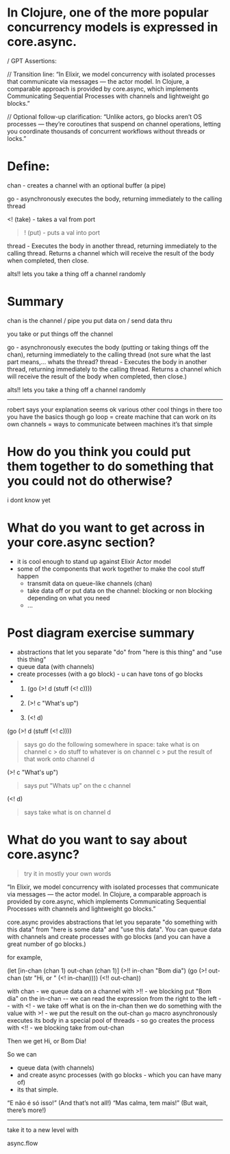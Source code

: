 # In Clojure, one of the more popular concurrency models is expressed in core.async.

/ GPT Assertions:

// Transition line:
“In Elixir, we model concurrency with isolated processes that communicate via messages — the actor model. In Clojure, a comparable approach is provided by core.async, which implements Communicating Sequential Processes with channels and lightweight go blocks.”

// Optional follow-up clarification:
“Unlike actors, go blocks aren’t OS processes — they’re coroutines that suspend on channel operations, letting you coordinate thousands of concurrent workflows without threads or locks.”

# Define:

chan - creates a channel with an optional buffer (a pipe)

go - asynchronously executes the body, returning immediately to the calling thread

<! (take) - takes a val from port

>! (put) - puts a val into port

thread - Executes the body in another thread, returning immediately to the calling thread. Returns a channel which will receive the result of the body when completed, then close.

alts!! lets you take a thing off a channel randomly

# Summary

chan is the channel / pipe you put data on / send data thru

you take or put things off the channel

go - asynchronously executes the body (putting or taking things off the chan), returning immediately to the calling thread (not sure what the last part means,... whats the thread? thread - Executes the body in another thread, returning immediately to the calling thread. Returns a channel which will receive the result of the body when completed, then close.)

alts!! lets you take a thing off a channel randomly

 --------

robert says
your explanation seems ok
various other cool things in there too
you have the basics though
go loop = create machine that can work on its own
channels = ways to communicate between machines
it’s that simple

# How do you think you could put them together to do something that you could not do otherwise?

i dont know yet

# What do you want to get across in your core.async section?

- it is cool enough to stand up against Elixir Actor model
- some of the components that work together to make the cool stuff happen
    - transmit data on queue-like channels (chan)
    - take data off or put data on the channel: blocking or non blocking depending on what you need
    - ...

# Post diagram exercise summary

- abstractions that let you separate "do" from "here is this thing" and "use this thing"
- queue data (with channels)
- create processes (with a go block) - u can have tons of go blocks
- 1. (go (>! d (stuff (<! c))))
- 2. (>! c "What's up")
- 3. (<! d)

(go (>! d (stuff (<! c))))
> says go do the following somewhere in space: take what is on channel c > do stuff to whatever is on channel c > put the result of that work onto channel d

(>! c "What's up")
> says put "Whats up" on the c channel

(<! d)
> says take what is on channel d

# What do you want to say about core.async?
> try it in mostly your own words

“In Elixir, we model concurrency with isolated processes that communicate via messages — the actor model. In Clojure, a comparable approach is provided by core.async, which implements Communicating Sequential Processes with channels and lightweight go blocks.”

core.async provides abstractions that let you separate "do something with this data" from "here is some data" and "use this data". You can queue data with channels and create processes with go blocks (and you can have a great number of go blocks.)

for example,

(let [in-chan (chan 1)
      out-chan (chan 1)]
    (>!! in-chan "Bom dia")
    (go (>! out-chan (str "Hi, or " (<! in-chan))))
    (<!! out-chan))

with chan - we queue data on a channel
with >!! - we blocking put "Bom dia" on the in-chan
-- we can read the expression from the right to the left --
with <! - we take off what is on the in-chan
then we do something with the value
with >! - we put the result on the out-chan
`go` macro asynchronously executes its body in a special pool of threads - so go creates the process
with <!! - we blocking take from out-chan

Then we get Hi, or Bom Dia!

So we can
- queue data (with channels)
- and create async processes (with go blocks - which you can have many of)
- its that simple.

“E não é só isso!” (And that’s not all!)
“Mas calma, tem mais!” (But wait, there’s more!)

----------
take it to a new level with

async.flow